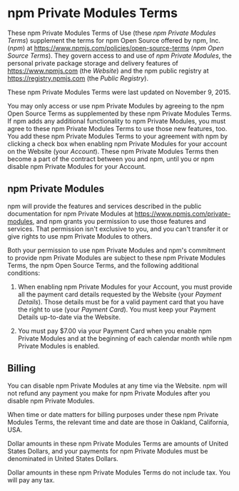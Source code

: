 # npm Private Modules Terms

These npm Private Modules Terms of Use (these _npm Private Modules
Terms_) supplement the terms for npm Open Source offered by npm, Inc.
(_npm_) at <https://www.npmjs.com/policies/open-source-terms> (_npm
Open Source Terms_). They govern access to and use of _npm Private
Modules_, the personal private package storage and delivery features of
<https://www.npmjs.com> (the _Website_) and the npm public registry at
<https://registry.npmjs.com> (the _Public Registry_).

These npm Private Modules Terms were last updated on November 9, 2015.

You may only access or use npm Private Modules by agreeing to the npm
Open Source Terms as supplemented by these npm Private Modules Terms. If
npm adds any additional functionality to npm Private Modules, you must
agree to these npm Private Modules Terms to use those new features, too.
You add these npm Private Modules Terms to your agreement with npm by
clicking a check box when enabling npm Private Modules for your account
on the Website (your _Account_). These npm Private Modules Terms then
become a part of the contract between you and npm, until you or npm
disable npm Private Modules for your Account.

## npm Private Modules

npm will provide the features and services described
in the public documentation for npm Private Modules at
<https://www.npmjs.com/private-modules>, and npm grants you permission
to use those features and services. That permission isn't exclusive to
you, and you can't transfer it or give rights to use npm Private Modules
to others.

Both your permission to use npm Private Modules and npm's commitment
to provide npm Private Modules are subject to these npm Private
Modules Terms, the npm Open Source Terms, and the following additional
conditions:

1.  When enabling npm Private Modules for your Account, you must provide
    all the payment card details requested by the Website (your _Payment
    Details_). Those details must be for a valid payment card that you
    have the right to use (your _Payment Card_). You must keep your
    Payment Details up-to-date via the Website.

2.  You must pay $7.00 via your Payment Card when you enable npm Private
    Modules and at the beginning of each calendar month while npm Private
    Modules is enabled.

## Billing

You can disable npm Private Modules at any time via the Website. npm
will not refund any payment you make for npm Private Modules after you
disable npm Private Modules.

When time or date matters for billing purposes under these npm Private
Modules Terms, the relevant time and date are those in Oakland,
California, USA.

Dollar amounts in these npm Private Modules Terms are amounts of United
States Dollars, and your payments for npm Private Modules must be
denominated in United States Dollars.

Dollar amounts in these npm Private Modules Terms do not include tax.
You will pay any tax.
